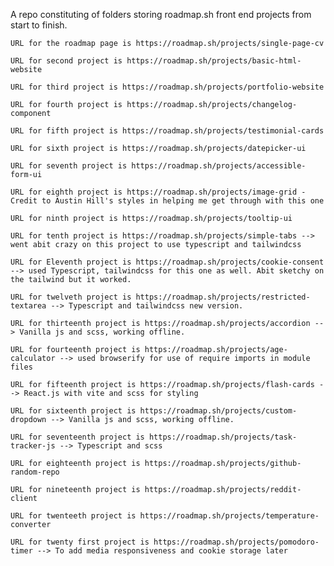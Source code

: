 A repo constituting of folders storing roadmap.sh front end projects from start to finish.

    URL for the roadmap page is https://roadmap.sh/projects/single-page-cv

    URL for second project is https://roadmap.sh/projects/basic-html-website

    URL for third project is https://roadmap.sh/projects/portfolio-website

    URL for fourth project is https://roadmap.sh/projects/changelog-component

    URL for fifth project is https://roadmap.sh/projects/testimonial-cards

    URL for sixth project is https://roadmap.sh/projects/datepicker-ui

    URL for seventh project is https://roadmap.sh/projects/accessible-form-ui

    URL for eighth project is https://roadmap.sh/projects/image-grid - Credit to Austin Hill's styles in helping me get through with this one

    URL for ninth project is https://roadmap.sh/projects/tooltip-ui

    URL for tenth project is https://roadmap.sh/projects/simple-tabs --> went abit crazy on this project to use typescript and tailwindcss

    URL for Eleventh project is https://roadmap.sh/projects/cookie-consent --> used Typescript, tailwindcss for this one as well. Abit sketchy on the tailwind but it worked.

    URL for twelveth project is https://roadmap.sh/projects/restricted-textarea --> Typescript and tailwindcss new version.

    URL for thirteenth project is https://roadmap.sh/projects/accordion --> Vanilla js and scss, working offline.

    URL for fourteenth project is https://roadmap.sh/projects/age-calculator --> used browserify for use of require imports in module files

    URL for fifteenth project is https://roadmap.sh/projects/flash-cards --> React.js with vite and scss for styling

    URL for sixteenth project is https://roadmap.sh/projects/custom-dropdown --> Vanilla js and scss, working offline.

    URL for seventeenth project is https://roadmap.sh/projects/task-tracker-js --> Typescript and scss

    URL for eighteenth project is https://roadmap.sh/projects/github-random-repo

    URL for nineteenth project is https://roadmap.sh/projects/reddit-client

    URL for twenteeth project is https://roadmap.sh/projects/temperature-converter

    URL for twenty first project is https://roadmap.sh/projects/pomodoro-timer --> To add media responsiveness and cookie storage later
